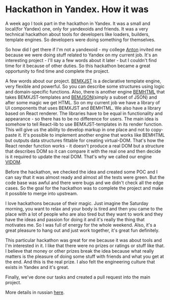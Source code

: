 # Hackathon in Yandex. How it was

A week ago I took part in the hackathon in Yandex. It was a small and local(for Yandex) one, only for yandexoids
and friends. It was a very technical hackathon about tools for developers like loaders, builders, template engines.
So developers were doing something for themselves.

So how did I get there if I'm not a yandexoid - my college [Anton](https://github.com/awinogradov) invited me because
we were doing stuff related to Yandex on my current job. It's an interesting project - I'll say a few words about it
later - but I couldn't find time for it because of other duties. So this hackathon became a great opportunity to find
time and complete the project.

A few words about our project. [BEMXJST](https://github.com/bem/bem-xjst) is a declarative template engine, very
flexible and powerful. So you can describe some structures using logic and domain-specific functions. Also, there is
another engine [BEMHTML](https://en.bem.info/technology/bemhtml/v2/intro/) that takes
BEMXJST-templates and [BEMJSON](https://en.bem.info/technology/bemjson/v2/bemjson/)(simply a subset of JSON) and after
some magic we get HTML. So on my current job we have a library of UI components that uses BEMXJST and BEMHTML.
We also have a library based on React renderer. The libraries have to be equal in functionality and appearance - so
there has to be no difference for users. The main idea is somehow to tell React-lib to use BEMXJST-templates in its
render function. This will give us the ability to develop markup in one place and not to copy-paste it. It's possible
to implement another engine that works like BEMHTML but outputs data structures fittable for creating virtual-DOM.
That's how the React render function works - it doesn't produce a real DOM but a structure that describes DOM so it
can compare it with the real one and then decide is it required to update the real DOM. That's why we called our engine
[VIDOM](https://github.com/bem/bem-xjst/pull/235).

Before the hackathon, we checked the idea and created some POC and I can say that it was almost ready and almost all
the tests were green. But the code base was awful and there were bugs and we didn't check all the edge cases. So the
goal for the hackathon was to complete the project and make it possible to merge into upstream.

I love hackathons because of their magic. Just imagine the Saturday morning, you want to relax and your body is tired
and then you came to the place with a lot of people who are also tired but they want to work and they have the ideas
and passion for doing it and it's really the thing that motivates me. So I was full of energy for the whole weekend.
Also, it's a great pleasure to hang out and just work together, it's great fun definitely.

This particular hackathon was great for me because it was about tools and I'm interested in it. I like that there
were no prizes or ratings or stuff like that. I believe that money or other prizes break the idea because what really
matters is the pleasure of doing some stuff with friends and what you get at the end. And this is the real prize.
I also felt the engineering culture that exists in Yandex and it's great.

Finally, we've done our tasks and created a pull request into the main project.

More details in russian [here](https://github.com/bem/bem-forum-content-ru/issues/961).
